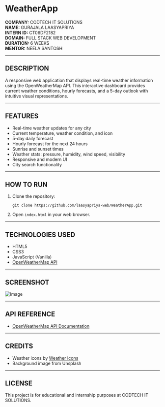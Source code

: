 # WeatherApp

**COMPANY:** CODTECH IT SOLUTIONS  
**NAME:** GURAJALA LAASYAPRIYA  
**INTERN ID:** CT06DF2182  
**DOMAIN:** FULL STACK WEB DEVELOPMENT  
**DURATION:** 6 WEEKS  
**MENTOR:** NEELA SANTOSH

---

## DESCRIPTION
A responsive web application that displays real-time weather information using the OpenWeatherMap API. This interactive dashboard provides current weather conditions, hourly forecasts, and a 5-day outlook with intuitive visual representations.

---

## FEATURES
- Real-time weather updates for any city
- Current temperature, weather condition, and icon
- 5-day daily forecast
- Hourly forecast for the next 24 hours
- Sunrise and sunset times
- Weather stats: pressure, humidity, wind speed, visibility
- Responsive and modern UI
- City search functionality

---

## HOW TO RUN
1. Clone the repository:
   ```
   git clone https://github.com/laasyapriya-web/WeatherApp.git
   ```
2. Open `index.html` in your web browser.

---

## TECHNOLOGIES USED
- HTML5
- CSS3
- JavaScript (Vanilla)
- [OpenWeatherMap API](https://openweathermap.org/api)

---

## SCREENSHOT
![Image](https://github.com/user-attachments/assets/9f7804e1-c1bd-4796-ae59-a258f542a984)

---

## API REFERENCE
- [OpenWeatherMap API Documentation](https://openweathermap.org/api)

---

## CREDITS
- Weather icons by [Weather Icons](https://erikflowers.github.io/weather-icons/)
- Background image from Unsplash

---

## LICENSE
This project is for educational and internship purposes at CODTECH IT SOLUTIONS.
